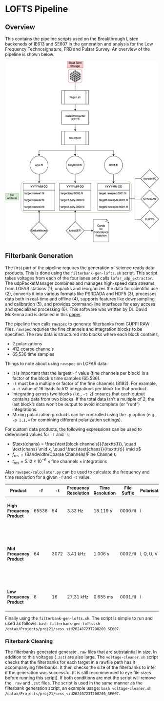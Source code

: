 # LOFTS Pipeline 

## Overview

This contains the pipeline scripts used on the Breakthrough Listen backeneds of IE613 and SE607 in the generation and analysis for the Low Frequency Technosignature, FRB and Pulsar Survey. An overview of the pipeline is shown below.

![LOFTS Pipeline](LOFTS-filesystem.jpg)

## Filterbank Generation 

The first part of the pipeline requires the generation of science ready data products. This is done using the `filterbank-gen-lofts.sh` script. This script takes voltages from each of the four lanes and calls `lofar_udp_extractor`. The udpPacketManager combines and manages high-speed data streams from LOFAR stations (1), unpacks and reorganizes the data for scientific use (2), converts it into various formats like PSRDADA and HDF5 (3), processes data both in real-time and offline (4), supports features like downsampling and calibration (5), and provides command-line interfaces for easy access and specialized processing (6). This software was written by Dr. David McKenna and is detailed in this [paper](https://arxiv.org/pdf/2309.03228).

The pipeline then calls [`rawspec`](https://github.com/UCBerkeleySETI/rawspec) to generate filterbanks from GUPPI RAW files. `rawspec` requries the fine channels and integration blocks to be specified. The raw data is structured into blocks where each block contains,  
- 2 polarizations
- 412 coarse channels
- 65,536 time samples  

Things to note about using `rawspec` on LOFAR data: 
- It is important that the largest `-f` value (fine channels per block) is a factor of the block's time samples (65,536).
- `-t` must be a multiple or factor of the fine channels (8192). For example, a `-t` value of 16 leads to 512 integrations per block for that product.
- Integrating across two blocks (i.e., `-t 2`) ensures that each output contains data from two blocks. If the total data isn’t a multiple of 2, the last block’s data won’t be output to avoid incomplete (or "runt") integrations.
- Mixing polarization products can be controlled using the `-p` option (e.g., `-p 1,1,4` for combining different polarization settings).

For custom data products, the following expressions can be used to determined values for `-f` and `-t`:
- $\text{chans} = \frac{\text{block channels}}{\texttt{f}}, \quad \text{chans} \mid x, \quad \frac{\text{chans}}{\texttt{t}} \mid x$
- $f_\text{res} =   (\text{Bandwidth}/\text{Coarse Channels})/\text{Fine Channels}$
- $t_\text{res} = 5.12 \times 10^{-6} \times \text{fine channels} \times \text{integrations}$

Also `rawspec-calculator.py` can be used to calculate the frequency and time resolution for a given `-f` and `-t` value. 

| **Product**              | **-f**     | **-t** | **Frequency Resolution** | **Time Resolution** | **File Suffix**  | **Polarisation** | **Science Case**                                                         |
|--------------------------|------------|--------|--------------------------|---------------------|------------------|------------------|-------------------------------------------------------------------------|
| **High Frequency Product** | 65536     | 54      | 3.33 Hz                  | 18.119 s            | 0000.fil           | I              | **Technosignature Searching**: Detecting drifting narrowband signals.    |
| **Mid Frequency Product**  | 64        | 3072    | 3.41 kHz                 | 1.006 s             | 0002.fil             | I, Q, U, V              | **Broadband Emission Studies**: Observing wideband emissions from solar flares, planetary radio emissions, or periodic spectral signals. |
| **Low Frequency Product**  | 8         | 16      | 27.31 kHz                | 0.655 ms            | 0001.fil              | I            | **Transient Detection**: Suitable for detecting FRBs and RRATs.          |


Finally using the `filterbank-gen-lofts.sh`. The script is simple to run and used as follows: `bash filterbank-gen-lofts.sh /datax/Projects/proj21/sess_sid20240723T200200_SE607`. 

### Filterbank Cleaning 

The filterbanks generated generate `.raw` files that are substaintial in size. In addition to this voltages (`.zst`) are also large. The `voltage-cleaner.sh` script checks that the filterbanks for each target in a rawfile path has it accompanying filterbanks. It then checks the size of the filterbanks to infer if the generation was successful (it is still recommended to eye file sizes before running this script). If both conditions are met the script will remove the `.raw` and `.zst` files. The script is used in the same manner as the filterbank generation script, an example usage: `bash voltage-cleaner.sh /datax/Projects/proj21/sess_sid20240723T200200_SE607`.